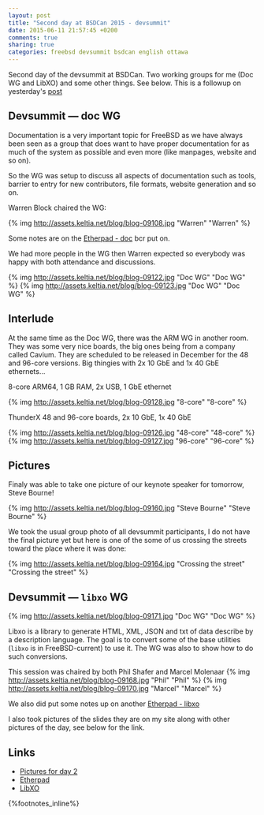 ```yaml
---
layout: post
title: "Second day at BSDCan 2015 - devsummit"
date: 2015-06-11 21:57:45 +0200
comments: true
sharing: true
categories: freebsd devsummit bsdcan english ottawa
---
```


Second day of the devsummit at BSDCan. Two working groups for me (Doc WG and LibXO) and some other things.  See below.  This is a followup on yesterday's [post](/2015/06/10/first-day-at-bsdcan-2015-devsummit/)
<!--more-->
Devsummit — doc WG
------------------

Documentation is a very important topic for FreeBSD as we have always been seen as a group that does want to have proper documentation for as much of the system as possible and even more (like manpages, website and so on).

So the WG was setup to discuss all aspects of documentation such as tools, barrier to entry for new contributors, file formats, website generation and so on.

Warren Block chaired the WG:

{% img http://assets.keltia.net/blog/blog-09108.jpg "Warren" "Warren" %}

Some notes are on the [Etherpad - doc](https://etherpad.net/p/201506-doc) bcr put on.

We had more people in the WG then Warren expected so everybody was happy with both attendance and discussions.

{% img http://assets.keltia.net/blog/blog-09122.jpg "Doc WG" "Doc WG" %}
{% img http://assets.keltia.net/blog/blog-09123.jpg "Doc WG" "Doc WG" %}

Interlude
---------

At the same time as the Doc WG, there was the ARM WG in another room.  They was some very nice boards, the big ones being from a company called Cavium.  They are scheduled to be released in December for the 48 and 96-core versions.  Big thingies with 2x 10 GbE and 1x 40 GbE ethernets…
 
8-core ARM64, 1 GB RAM, 2x USB, 1 GbE ethernet

{% img http://assets.keltia.net/blog/blog-09128.jpg "8-core" "8-core" %}

ThunderX 48 and 96-core boards, 2x 10 GbE, 1x 40 GbE

{% img http://assets.keltia.net/blog/blog-09126.jpg "48-core" "48-core" %}
{% img http://assets.keltia.net/blog/blog-09127.jpg "96-core" "96-core" %}

Pictures
--------

Finaly was able to take one picture of our keynote speaker for tomorrow, Steve Bourne!

{% img http://assets.keltia.net/blog/blog-09160.jpg "Steve Bourne" "Steve Bourne" %}

We took the usual group photo of all devsummit participants, I do not have the final picture yet but here is one of the some of us crossing the streets toward the place where it was done:

{% img http://assets.keltia.net/blog/blog-09164.jpg "Crossing the street" "Crossing the street" %}

Devsummit — `libxo` WG
----------------------

{% img http://assets.keltia.net/blog/blog-09171.jpg "Doc WG" "Doc WG" %}

Libxo is a library to generate HTML, XML, JSON and txt of data describe by a description language.  The goal is to convert some of the base utilities (`libxo` is in FreeBSD-current) to use it.  The WG was also to show how to do such conversions.

This session was chaired by both Phil Shafer and Marcel Molenaar
{% img http://assets.keltia.net/blog/blog-09168.jpg "Phil" "Phil" %}
{% img http://assets.keltia.net/blog/blog-09170.jpg "Marcel" "Marcel" %}

We also did put some notes up on another [Etherpad - libxo](https://etherpad.net/p/201506-libxo)

I also took pictures of the slides they are on my site along with other pictures of the day, see below for the link.

Links
-----
- [Pictures for day 2](http://assets.keltia.net/photos/BSDCan-2015/Devsummit%20Day%202/index.html)
- [Etherpad](https://etherpad.net/)
- [LibXO](https://wiki.freebsd.org/LibXo)

{%footnotes_inline%}
